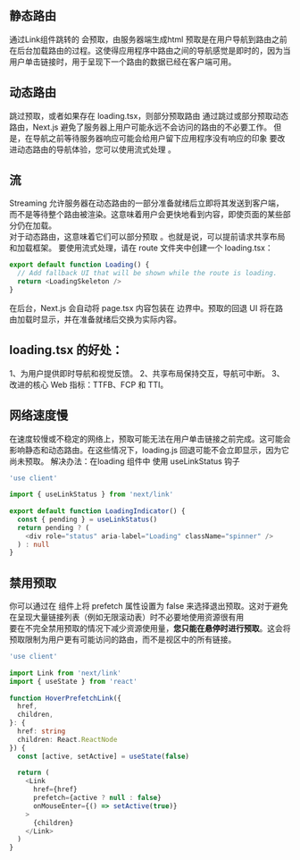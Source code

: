 ## 静态路由
通过Link组件跳转的 会预取，由服务器端生成html
预取是在用户导航到路由之前在后台加载路由的过程。这使得应用程序中路由之间的导航感觉是即时的，因为当用户单击链接时，用于呈现下一个路由的数据已经在客户端可用。

## 动态路由
跳过预取，或者如果存在 loading.tsx，则部分预取路由
通过跳过或部分预取动态路由，Next.js 避免了服务器上用户可能永远不会访问的路由的不必要工作。   但是，在导航之前等待服务器响应可能会给用户留下应用程序没有响应的印象   要改进动态路由的导航体验，您可以使用流式处理 。

## 流
Streaming 允许服务器在动态路由的一部分准备就绪后立即将其发送到客户端，而不是等待整个路由被渲染。这意味着用户会更快地看到内容，即使页面的某些部分仍在加载。    
对于动态路由，这意味着它们可以部分预取 。也就是说，可以提前请求共享布局和加载框架。   要使用流式处理，请在 route 文件夹中创建一个 loading.tsx：
```typescript
export default function Loading() {
  // Add fallback UI that will be shown while the route is loading.
  return <LoadingSkeleton />
}
```


在后台，Next.js 会自动将 page.tsx 内容包装在 <Suspense> 边界中。预取的回退 UI 将在路由加载时显示，并在准备就绪后交换为实际内容。

## loading.tsx 的好处：
1、为用户提供即时导航和视觉反馈。
2、共享布局保持交互，导航可中断。
3、改进的核心 Web 指标：TTFB、FCP 和 TTI。

## 网络速度慢
在速度较慢或不稳定的网络上，预取可能无法在用户单击链接之前完成。这可能会影响静态和动态路由。在这些情况下，loading.js 回退可能不会立即显示，因为它尚未预取。
解决办法：在loading 组件中 使用 useLinkStatus 钩子
```typescript
'use client'
 
import { useLinkStatus } from 'next/link'
 
export default function LoadingIndicator() {
  const { pending } = useLinkStatus()
  return pending ? (
    <div role="status" aria-label="Loading" className="spinner" />
  ) : null
}
```
## 禁用预取
你可以通过在 <Link> 组件上将 prefetch 属性设置为 false 来选择退出预取。这对于避免在呈现大量链接列表（例如无限滚动表）时不必要地使用资源很有用      
要在不完全禁用预取的情况下减少资源使用量，**您只能在悬停时进行预取**。这会将预取限制为用户更有可能访问的路由，而不是视区中的所有链接。

```typescript
'use client'
 
import Link from 'next/link'
import { useState } from 'react'
 
function HoverPrefetchLink({
  href,
  children,
}: {
  href: string
  children: React.ReactNode
}) {
  const [active, setActive] = useState(false)
 
  return (
    <Link
      href={href}
      prefetch={active ? null : false}
      onMouseEnter={() => setActive(true)}
    >
      {children}
    </Link>
  )
}
```
